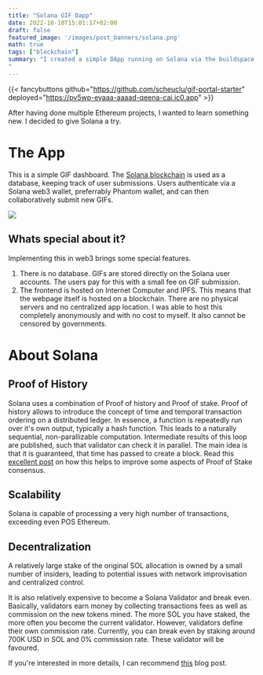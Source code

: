 ```yaml
---
title: "Solana GIF Dapp"
date: 2022-10-10T15:01:17+02:00
draft: false
featured_image: '/images/post_banners/solana.png'
math: true
tags: ["blockchain"]
summary: "I created a simple DApp running on Solana via the buildspace.so course.
"
---
```


{{< fancybuttons  github="https://github.com/scheuclu/gif-portal-starter" deployed="https://pv5wp-eyaaa-aaaad-qeena-cai.ic0.app" >}}

<!-- {{% fancybuttons %}} -->

After having done multiple Ethereum projects, I wanted to learn something new. I decided to give Solana a try.

# The App

This is a simple GIF dashboard. The [Solana blockchain](www.solana.com) is used as a database, keeping track of user submissions.
Users authenticate via a Solana web3 wallet, preferrably Phantom wallet, and can then collaboratively submit new GIFs.

![](https://github.com/scheuclu/gif-portal-starter/blob/main/gif-portal.gif?raw=true)

## Whats special about it?

Implementing this in web3 brings some special features.

1. There is no database. GIFs are stored directly on the Solana user accounts. The users pay for this with a small fee on GIF submission.
2. The frontend is hosted on Internet Computer and IPFS. This means that the webpage itself is hosted on a blockchain. There are no physical servers and no centralized app location. I was able to host this completely anonymously and with no cost to myself. It also cannot be censored by governments.

# About Solana
## Proof of History
Solana uses a combination of Proof of history and Proof of stake.
Proof of history allows to introduce the concept of time and temporal transaction ordering on a distributed ledger.
In essence, a function is repeatedly run over it's own output, typically a hash function. This leads to a naturally sequential, non-parallizable computation. Intermediate results of this loop are published, such that validator can check it in parallel.
The main idea is that it is guaranteed, that time has passed to create a block.
Read this [excellent post](https://github.com/lsmod/proof-of-history-explained) on how this helps to improve some aspects of Proof of Stake consensus.
## Scalability
Solana is capable of processing a very high number of transactions, exceeding even POS Ethereum.

## Decentralization
A relatively large stake of the original SOL allocation is owned by a small number of insiders, leading to potential issues with network improvisation and centralized control.

It is also relatively expensive to become a Solana Validator and break even.
Basically, validators earn money by collecting transactions fees as well as commission on the new tokens mined. The more SOL you have staked, the more often you become the current validator.
However, validators define their own commission rate. Currently, you can break even by staking around 700K USD in SOL and 0% commission rate. These validator will be favoured.

If you're interested in more details, I can recommend [this](https://medium.com/@Cogent_Crypto/how-to-become-a-validator-on-solana-9dc4288107b7) blog post.